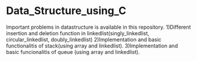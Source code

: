 # Data_Structure_using_C
Important problems in datastructure is available in this repository.
1)Different insertion and deletion function in linkedlist(singly_linkedlist, circular_linkedlist, doubly_linkedlist)
2)Implementation and basic functionalitis of stack(using array and linkedlist).
3)Implementation and basic funcionalitis of queue (using array and linkedlist).

